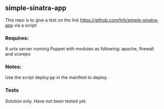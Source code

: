 ## simple-sinatra-app
This repo is to give a test on the link https://github.com/tnh/simple-sinatra-app via a script

### Requires:
A unix server running Puppet with modules as following: apache, firewall and vcsrepo

### Notes: 
Use the script deploy.pp in the manifest to deploy. 
	
### Tests
Solution only. Have not been tested yet. 
